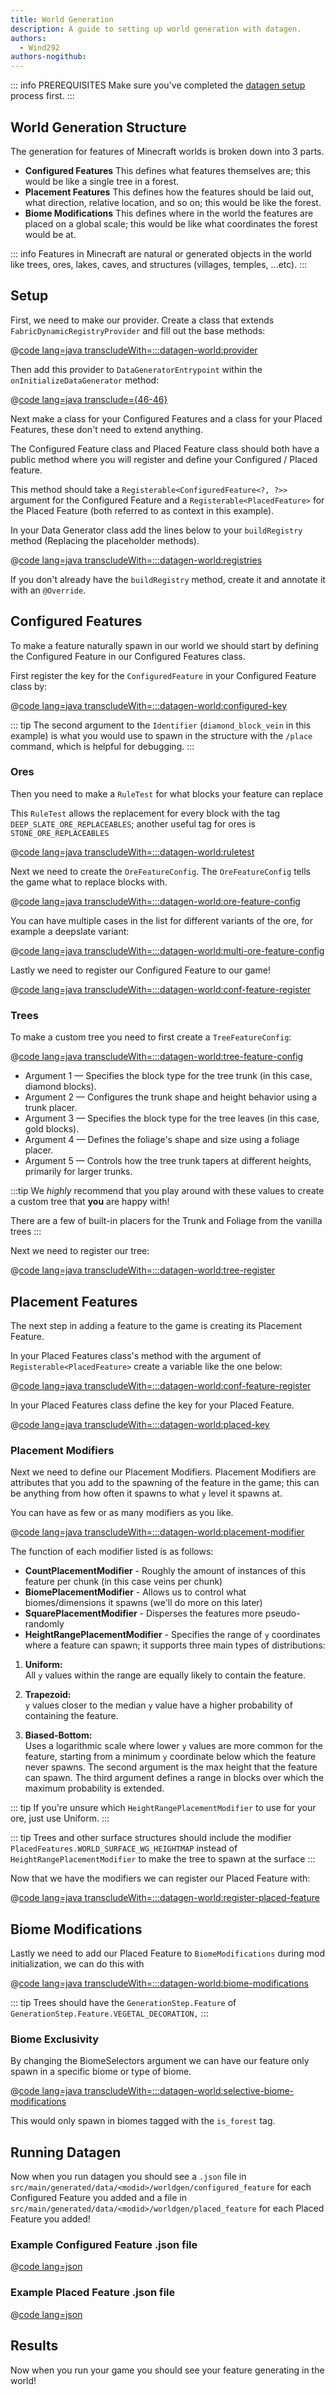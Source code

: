 ```yaml
---
title: World Generation
description: A guide to setting up world generation with datagen.
authors:
  - Wind292
authors-nogithub:
---
```

::: info PREREQUISITES
Make sure you've completed the [datagen setup](./setup) process first.
:::

## World Generation Structure
The generation for features of Minecraft worlds is broken down into 3 parts.
* **Configured Features** This defines what features themselves are; this would be like a single tree in a forest.
* **Placement Features** This defines how the features should be laid out, what direction, relative location, and so on; this would be like the forest.
* **Biome Modifications** This defines where in the world the features are placed on a global scale; this would be like what coordinates the forest would be at.

::: info 
Features in Minecraft are natural or generated objects in the world like trees, ores, lakes, caves, and structures (villages, temples, ...etc).
:::

## Setup
First, we need to make our provider. Create a class that extends `FabricDynamicRegistryProvider` and fill out the base methods: 

@[code lang=java transcludeWith=:::datagen-world:provider](@/reference/latest/src/main/java/com/example/docs/worldgen/FabricDocsReferenceWorldgenProvider.java)

Then add this provider to `DataGeneratorEntrypoint` within the `onInitializeDataGenerator` method:

@[code lang=java transclude={46-46}](@/reference/latest/src/client/java/com/example/docs/datagen/FabricDocsReferenceDataGenerator.java)


Next make a class for your Configured Features and a class for your Placed Features, these don't need to extend anything.

The Configured Feature class and Placed Feature class should both have a public method where you will register and define your Configured / Placed feature.

This method should take a `Registerable<ConfiguredFeature<?, ?>>` argument for the Configured Feature and a `Registerable<PlacedFeature>` for the Placed Feature (both referred to as context in this example).

In your Data Generator class add the lines below to your `buildRegistry` method (Replacing the placeholder methods).

@[code lang=java transcludeWith=:::datagen-world:registries](@/reference/latest/src/client/java/com/example/docs/datagen/FabricDocsReferenceDataGenerator.java)


If you don't already have the `buildRegistry` method, create it and annotate it with an `@Override`.

## Configured Features

To make a feature naturally spawn in our world we should start by defining the Configured Feature in our Configured Features class.

First register the key for the `ConfiguredFeature` in your Configured Feature class by:

@[code lang=java transcludeWith=:::datagen-world:configured-key](@/reference/latest/src/main/java/com/example/docs/worldgen/FabricDocsReferenceWorldConfiguredFeatures.java)

::: tip
The second argument to the `Identifier` (`diamond_block_vein` in this example) is what you would use to spawn in the structure with the `/place` command, which is helpful for debugging.
:::

### Ores
Then you need to make a `RuleTest` for what blocks your feature can replace

This `RuleTest` allows the replacement for every block with the tag `DEEP_SLATE_ORE_REPLACEABLES`; another useful tag for ores is `STONE_ORE_REPLACEABLES`

@[code lang=java transcludeWith=:::datagen-world:ruletest](@/reference/latest/src/main/java/com/example/docs/worldgen/FabricDocsReferenceWorldConfiguredFeatures.java)

Next we need to create the `OreFeatureConfig`. The `OreFeatureConfig` tells the game what to replace blocks with.

@[code lang=java transcludeWith=:::datagen-world:ore-feature-config](@/reference/latest/src/main/java/com/example/docs/worldgen/FabricDocsReferenceWorldConfiguredFeatures.java)

You can have multiple cases in the list for different variants of the ore, for example a deepslate variant:

@[code lang=java transcludeWith=:::datagen-world:multi-ore-feature-config](@/reference/latest/src/main/java/com/example/docs/worldgen/FabricDocsReferenceWorldConfiguredFeatures.java)

Lastly we need to register our Configured Feature to our game!

@[code lang=java transcludeWith=:::datagen-world:conf-feature-register](@/reference/latest/src/main/java/com/example/docs/worldgen/FabricDocsReferenceWorldConfiguredFeatures.java)


### Trees

To make a custom tree you need to first create a `TreeFeatureConfig`:

@[code lang=java transcludeWith=:::datagen-world:tree-feature-config](@/reference/latest/src/main/java/com/example/docs/worldgen/FabricDocsReferenceWorldConfiguredFeatures.java)

- Argument 1 — Specifies the block type for the tree trunk (in this case, diamond blocks).
- Argument 2 — Configures the trunk shape and height behavior using a trunk placer.
- Argument 3 — Specifies the block type for the tree leaves (in this case, gold blocks).
- Argument 4 — Defines the foliage's shape and size using a foliage placer.
- Argument 5 — Controls how the tree trunk tapers at different heights, primarily for larger trunks.

:::tip
We *highly* recommend that you play around with these values to create a custom tree that **you** are happy with! 

There are a few of built-in placers for the Trunk and Foliage from the vanilla trees
:::

Next we need to register our tree:

@[code lang=java transcludeWith=:::datagen-world:tree-register](@/reference/latest/src/main/java/com/example/docs/worldgen/FabricDocsReferenceWorldConfiguredFeatures.java)

## Placement Features
The next step in adding a feature to the game is creating its Placement Feature.

In your Placed Features class's method with the argument of `Registerable<PlacedFeature>` create a variable like the one below:

@[code lang=java transcludeWith=:::datagen-world:conf-feature-register](@/reference/latest/src/main/java/com/example/docs/worldgen/FabricDocsReferenceWorldPlacedFeatures.java)

In your Placed Features class define the key for your Placed Feature.

@[code lang=java transcludeWith=:::datagen-world:placed-key](@/reference/latest/src/main/java/com/example/docs/worldgen/FabricDocsReferenceWorldPlacedFeatures.java)

### Placement Modifiers

Next we need to define our Placement Modifiers. Placement Modifiers are attributes that you add to the spawning of the feature in the game; this can be anything from how often it spawns to what `y` level it spawns at.

You can have as few or as many modifiers as you like.

@[code lang=java transcludeWith=:::datagen-world:placement-modifier](@/reference/latest/src/main/java/com/example/docs/worldgen/FabricDocsReferenceWorldPlacedFeatures.java)

The function of each modifier listed is as follows:
* **CountPlacementModifier** - Roughly the amount of instances of this feature per chunk (in this case veins per chunk)
* **BiomePlacementModifier** - Allows us to control what biomes/dimensions it spawns (we'll do more on this later)
* **SquarePlacementModifier** - Disperses the features more pseudo-randomly
* **HeightRangePlacementModifier** - Specifies the range of `y` coordinates where a feature can spawn; it supports three main types of distributions:
1. **Uniform:**  
   All `y` values within the range are equally likely to contain the feature.

2. **Trapezoid:**  
   `y` values closer to the median `y` value have a higher probability of containing the feature.

3. **Biased-Bottom:**  
   Uses a logarithmic scale where lower `y` values are more common for the feature, starting from a minimum `y` coordinate below which the feature never spawns. The second argument is the max height that the feature can spawn. The third argument defines a range in blocks over which the maximum probability is extended.

::: tip 
If you're unsure which `HeightRangePlacementModifier` to use for your ore, just use Uniform.
:::

::: tip
Trees and other surface structures should include the modifier `PlacedFeatures.WORLD_SURFACE_WG_HEIGHTMAP` instead of `HeightRangePlacementModifier` to make the tree to spawn at the surface
:::

Now that we have the modifiers we can register our Placed Feature with:

@[code lang=java transcludeWith=:::datagen-world:register-placed-feature](@/reference/latest/src/main/java/com/example/docs/worldgen/FabricDocsReferenceWorldPlacedFeatures.java)

## Biome Modifications
Lastly we need to add our Placed Feature to `BiomeModifications` during mod initialization, we can do this with

@[code lang=java transcludeWith=:::datagen-world:biome-modifications](@/reference/latest/src/main/java/com/example/docs/FabricDocsReference.java)

::: tip
Trees should have the `GenerationStep.Feature` of `GenerationStep.Feature.VEGETAL_DECORATION,`
:::

### Biome Exclusivity
By changing the BiomeSelectors argument we can have our feature only spawn in a specific biome or type of biome.

@[code lang=java transcludeWith=:::datagen-world:selective-biome-modifications](@/reference/latest/src/main/java/com/example/docs/FabricDocsReference.java)

This would only spawn in biomes tagged with the `is_forest` tag.

## Running Datagen
Now when you run datagen you should see a `.json` file in `src/main/generated/data/<modid>/worldgen/configured_feature` for  each Configured Feature you added and a file in `src/main/generated/data/<modid>/worldgen/placed_feature` for each Placed Feature you added!


### Example Configured Feature .json file
@[code lang=json](@/reference/latest/src/main/generated/data/fabric-docs-reference/worldgen/configured_feature/diamond_block_vein.json)



### Example Placed Feature .json file

@[code lang=json](@/reference/latest/src/main/generated/data/fabric-docs-reference/worldgen/placed_feature/diamond_block_ore_placed.json)


## Results

Now when you run your game you should see your feature generating in the world!
